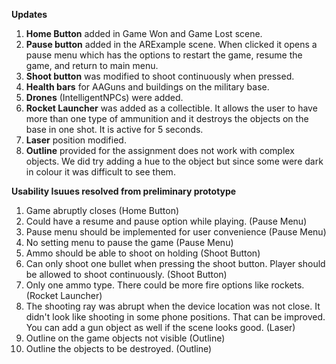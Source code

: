 **Updates**

1.  **Home Button** added in Game Won and Game Lost scene. 
2.  **Pause button** added in the ARExample scene. When clicked it opens a pause menu which has the options to restart the game, resume the game, and return to main menu. 
3.  **Shoot button** was modified to shoot continuously when pressed. 
4.  **Health bars** for AAGuns and buildings on the military base.
5.  **Drones** (IntelligentNPCs) were added.  
6.  **Rocket Launcher** was added as a collectible. It allows the user to have more than one type of ammunition and it destroys the objects on the base in one shot. It is active for 5 seconds.
7.  **Laser** position modified.
8.  **Outline** provided for the assignment does not work with complex objects. We did try adding a hue to the object but since some were dark in colour it was difficult to see them.

**Usability Isuues resolved from preliminary prototype**

1. Game abruptly closes (Home Button)
2. Could have a resume and pause option while playing. (Pause Menu)
3. Pause menu should be implemented for user convenience (Pause Menu)
4. No setting menu to pause the game (Pause Menu)
5. Ammo should be able to shoot on holding  (Shoot Button)
6. Can only shoot one bullet when pressing the shoot button. Player should be allowed to shoot continuously. (Shoot Button)
7. Only one ammo type. There could be more fire options like rockets.(Rocket Launcher)
8. The shooting ray was abrupt when the device location was not close. It didn't look like shooting in some phone positions. That can be improved. You can add a gun object as well if the scene looks good. (Laser)
9. Outline on the game objects not visible (Outline)
10. Outline the objects to be destroyed.  (Outline)
